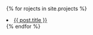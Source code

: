 

{% for rojects in site.projects %}
  <li>
      <a href="{{ post.url }}">{{ post.title }}</a>
  </li>
{% endfor %}
